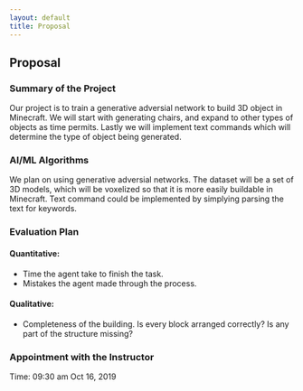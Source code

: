 ```yaml
---
layout: default
title: Proposal
---
```


## Proposal

### Summary of the Project

Our project is to train a generative adversial network to build 3D object in Minecraft. We will start with generating chairs, and expand to other types of objects as time permits. Lastly we will implement text commands which will determine the type of object being generated.

### AI/ML Algorithms

We plan on using generative adversial networks. The dataset will be a set of 3D models, which will be voxelized so that it is more easily buildable in Minecraft. Text command could be implemented by simplying parsing the text for keywords.

### Evaluation Plan

#### Quantitative:

- Time the agent take to finish the task.
- Mistakes the agent made through the process.

#### Qualitative:

- Completeness of the building. Is every block arranged correctly? Is any part of the structure missing?

### Appointment with the Instructor

Time: 09:30 am Oct 16, 2019
